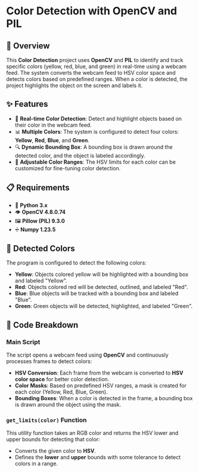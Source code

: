 # Color Detection with OpenCV and PIL

## 📝 Overview
This **Color Detection** project uses **OpenCV** and **PIL** to identify and track specific colors (yellow, red, blue, and green) in real-time using a webcam feed. The system converts the webcam feed to HSV color space and detects colors based on predefined ranges. When a color is detected, the project highlights the object on the screen and labels it.

## ✨ Features
- 🎥 **Real-time Color Detection**: Detect and highlight objects based on their color in the webcam feed.
- 📊 **Multiple Colors**: The system is configured to detect four colors: **Yellow**, **Red**, **Blue**, and **Green**.
- 🔍 **Dynamic Bounding Box**: A bounding box is drawn around the detected color, and the object is labeled accordingly.
- 🎨 **Adjustable Color Ranges**: The HSV limits for each color can be customized for fine-tuning color detection.

## 📋 Requirements
- 🐍 **Python 3.x**
- 👁️ **OpenCV 4.8.0.74**
- 🖼️ **Pillow (PIL) 9.3.0**
- ➗ **Numpy 1.23.5**

## 🎨 Detected Colors
The program is configured to detect the following colors:

- **Yellow**: Objects colored yellow will be highlighted with a bounding box and labeled "Yellow".
- **Red**: Objects colored red will be detected, outlined, and labeled "Red".
- **Blue**: Blue objects will be tracked with a bounding box and labeled "Blue".
- **Green**: Green objects will be detected, highlighted, and labeled "Green".

## 🔧 Code Breakdown

### Main Script
The script opens a webcam feed using **OpenCV** and continuously processes frames to detect colors:

- **HSV Conversion**: Each frame from the webcam is converted to **HSV color space** for better color detection.
- **Color Masks**: Based on predefined HSV ranges, a mask is created for each color (Yellow, Red, Blue, Green).
- **Bounding Boxes**: When a color is detected in the frame, a bounding box is drawn around the object using the mask.

### `get_limits(color)` Function
This utility function takes an RGB color and returns the HSV lower and upper bounds for detecting that color:

- Converts the given color to **HSV**.
- Defines the **lower** and **upper** bounds with some tolerance to detect colors in a range.

